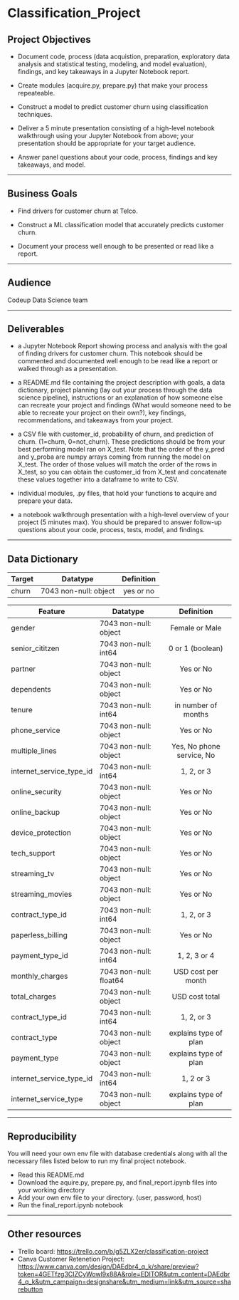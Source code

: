 # Classification_Project


## Project Objectives

- Document code, process (data acquistion, preparation, exploratory data analysis and statistical testing, modeling, and model evaluation), findings, and key takeaways in a Jupyter Notebook report.

- Create modules (acquire.py, prepare.py) that make your process repeateable.

- Construct a model to predict customer churn using classification techniques.

- Deliver a 5 minute presentation consisting of a high-level notebook walkthrough using your Jupyter Notebook from above; your presentation should be appropriate for your target audience.

- Answer panel questions about your code, process, findings and key takeaways, and model.

___________________________________________________________________________________

## Business Goals

- Find drivers for customer churn at Telco.

- Construct a ML classification model that accurately predicts customer churn.

- Document your process well enough to be presented or read like a report.

___________________________________________________________________________________

## Audience

Codeup Data Science team

___________________________________________________________________________________

## Deliverables


- a Jupyter Notebook Report showing process and analysis with the goal of finding drivers for customer churn. This notebook should be commented and documented well enough to be read like a report or walked through as a presentation.

- a README.md file containing the project description with goals, a data dictionary, project planning (lay out your process through the data science pipeline), instructions or an explanation of how someone else can recreate your project and findings (What would someone need to be able to recreate your project on their own?), key findings, recommendations, and takeaways from your project.

- a CSV file with customer_id, probability of churn, and prediction of churn. (1=churn, 0=not_churn). These predictions should be from your best performing model ran on X_test. Note that the order of the y_pred and y_proba are numpy arrays coming from running the model on X_test. The order of those values will match the order of the rows in X_test, so you can obtain the customer_id from X_test and concatenate these values together into a dataframe to write to CSV.

- individual modules, .py files, that hold your functions to acquire and prepare your data.

- a notebook walkthrough presentation with a high-level overview of your project (5 minutes max). You should be prepared to answer follow-up questions about your code, process, tests, model, and findings.

___________________________________________________________________________________

## Data Dictionary

| Target |       Datatype        |    Definition      |
|--------|-----------------------|:------------------:|
| churn  | 7043 non-null: object |  yes or no         |


| Feature                 |       Datatype        |    Definition            |
|-------------------------|-----------------------|:------------------------:|
|gender                   |7043 non-null: object  | Female or Male           |
|senior_cititzen	      |7043 non-null: int64   |0 or 1 (boolean)          |
|partner	              |7043 non-null: object  |Yes or No                 |
|dependents	              |7043 non-null: object  |Yes or No                 |
|tenure	                  |7043 non-null: int64   |in number of months       |
|phone_service	          |7043 non-null: object  |Yes or No                 |
|multiple_lines	          |7043 non-null: object  |Yes, No phone service, No |
|internet_service_type_id |7043 non-null: int64   |1, 2, or 3                |
|online_security	      |7043 non-null: object  |Yes or No                 |
|online_backup	          |7043 non-null: object  |Yes or No                 |
|device_protection	      |7043 non-null: object  |Yes or No                 |
|tech_support	          |7043 non-null: object  |Yes or No                 |
|streaming_tv	          |7043 non-null: object  |Yes or No                 |
|streaming_movies	      |7043 non-null: object  |Yes or No                 |
|contract_type_id	      |7043 non-null: int64   |1, 2, or 3                |
|paperless_billing	      |7043 non-null: object  |Yes or No                 |
|payment_type_id	      |7043 non-null: int64   |1, 2, 3 or 4              |
|monthly_charges	      |7043 non-null: float64 |USD cost per month        |
|total_charges	          |7043 non-null: object  |USD cost total            |
|contract_type_id	      |7043 non-null: int64   |1, 2, or 3                |
|contract_type	          |7043 non-null: object  |explains type of plan     |
|payment_type	          |7043 non-null: object  |explains type of plan     |
|internet_service_type_id |7043 non-null: int64   |1, 2 or 3                 |
|internet_service_type	  |7043 non-null: object  |explains type of plan     |



___________________________________________________________________________________

## Reproducibility

You will need your own env file with database credentials along with all the necessary files listed below to run my final project notebook.

- Read this README.md
- Download the aquire.py, prepare.py, and final_report.ipynb files into your working directory
- Add your own env file to your directory. (user, password, host)
- Run the final_report.ipynb notebook


___________________________________________________________________________________

## Other resources

- Trello board: https://trello.com/b/g5ZLX2er/classification-project
- Canva Customer Retenetion Project: https://www.canva.com/design/DAEdbr4_q_k/share/preview?token=4GETfzg3CIZCyWowl9x88A&role=EDITOR&utm_content=DAEdbr4_q_k&utm_campaign=designshare&utm_medium=link&utm_source=sharebutton


